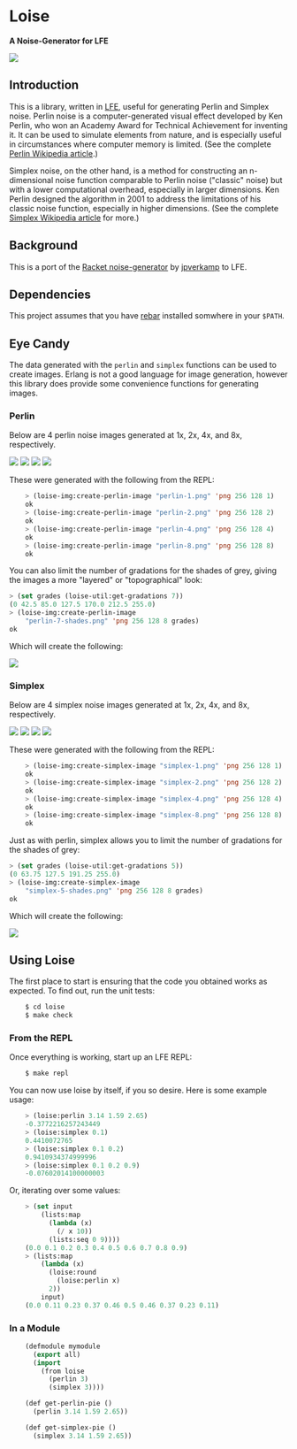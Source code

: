# Loise

**A Noise-Generator for LFE**

<img src="resources/images/loise.jpg" />


## Introduction

This is a library, written in [LFE](http://lfe.io/), useful for generating
Perlin and Simplex noise. Perlin noise is a computer-generated visual effect
developed by Ken Perlin, who won an Academy Award for Technical Achievement for
inventing it. It can be used to simulate elements from nature, and is especially
useful in circumstances where computer memory is limited. (See the complete
[Perlin Wikipedia article](http://en.wikipedia.org/wiki/Perlin_noise).)

Simplex noise, on the other hand, is a method for constructing an n-dimensional
noise function comparable to Perlin noise ("classic" noise) but with a lower
computational overhead, especially in larger dimensions. Ken Perlin designed
the algorithm in 2001 to address the limitations of his classic noise
function, especially in higher dimensions. (See the complete
[Simplex Wikipedia article](http://en.wikipedia.org/wiki/Simplex_noise) for
more.)


## Background

This is a port of the
[Racket noise-generator](https://github.com/jpverkamp/noise) by
[jpverkamp](https://github.com/jpverkamp) to LFE.


## Dependencies

This project assumes that you have [rebar](https://github.com/rebar/rebar)
installed somwhere in your ``$PATH``.


## Eye Candy

The data generated with the ``perlin`` and ``simplex`` functions can be used to
create images. Erlang is not a good language for image generation, however this
library does provide some convenience functions for generating images.


### Perlin

Below are 4 perlin noise images generated at 1x, 2x, 4x, and 8x, respectively.

<img src="resources/images/perlin-1.png" />

<img src="resources/images/perlin-2.png" />

<img src="resources/images/perlin-4.png" />

<img src="resources/images/perlin-8.png" />

These were generated with the following from the REPL:

```cl
    > (loise-img:create-perlin-image "perlin-1.png" 'png 256 128 1)
    ok
    > (loise-img:create-perlin-image "perlin-2.png" 'png 256 128 2)
    ok
    > (loise-img:create-perlin-image "perlin-4.png" 'png 256 128 4)
    ok
    > (loise-img:create-perlin-image "perlin-8.png" 'png 256 128 8)
    ok
```

You can also limit the number of gradations for the shades of grey, giving
the images a more "layered" or "topographical" look:

```cl
> (set grades (loise-util:get-gradations 7))
(0 42.5 85.0 127.5 170.0 212.5 255.0)
> (loise-img:create-perlin-image
    "perlin-7-shades.png" 'png 256 128 8 grades)
ok
```

Which will create the following:

<img src="resources/images/perlin-7-shades.png" />


### Simplex

Below are 4 simplex noise images generated at 1x, 2x, 4x, and 8x, respectively.

<img src="resources/images/simplex-1.png" />

<img src="resources/images/simplex-2.png" />

<img src="resources/images/simplex-4.png" />

<img src="resources/images/simplex-8.png" />

These were generated with the following from the REPL:

```cl
    > (loise-img:create-simplex-image "simplex-1.png" 'png 256 128 1)
    ok
    > (loise-img:create-simplex-image "simplex-2.png" 'png 256 128 2)
    ok
    > (loise-img:create-simplex-image "simplex-4.png" 'png 256 128 4)
    ok
    > (loise-img:create-simplex-image "simplex-8.png" 'png 256 128 8)
    ok
```

Just as with perlin, simplex allows you to limit the number of gradations for
the shades of grey:

```cl
> (set grades (loise-util:get-gradations 5))
(0 63.75 127.5 191.25 255.0)
> (loise-img:create-simplex-image
    "simplex-5-shades.png" 'png 256 128 8 grades)
ok
```

Which will create the following:

<img src="resources/images/simplex-5-shades.png" />


## Using Loise

The first place to start is ensuring that the code you obtained works as
expected. To find out, run the unit tests:

```bash
    $ cd loise
    $ make check
```


### From the REPL

Once everything is working, start up an LFE REPL:

```bash
    $ make repl
```

You can now use loise by itself, if you so desire. Here is some example usage:

```cl
    > (loise:perlin 3.14 1.59 2.65)
    -0.3772216257243449
    > (loise:simplex 0.1)
    0.4410072765
    > (loise:simplex 0.1 0.2)
    0.9410934374999996
    > (loise:simplex 0.1 0.2 0.9)
    -0.07602014100000003
```

Or, iterating over some values:

```cl
    > (set input
        (lists:map
          (lambda (x)
            (/ x 10))
          (lists:seq 0 9))))
    (0.0 0.1 0.2 0.3 0.4 0.5 0.6 0.7 0.8 0.9)
    > (lists:map
        (lambda (x)
          (loise:round
            (loise:perlin x)
          2))
        input)
    (0.0 0.11 0.23 0.37 0.46 0.5 0.46 0.37 0.23 0.11)
```


### In a Module

```cl
    (defmodule mymodule
      (export all)
      (import
        (from loise
          (perlin 3)
          (simplex 3))))

    (def get-perlin-pie ()
      (perlin 3.14 1.59 2.65))

    (def get-simplex-pie ()
      (simplex 3.14 1.59 2.65))
```

